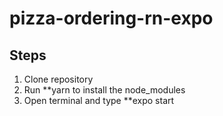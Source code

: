 # pizza-ordering-rn-expo

## Steps
1. Clone repository
2. Run **yarn to install the node_modules
3. Open terminal and type **expo start
